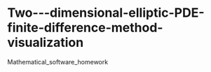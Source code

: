 # Two---dimensional-elliptic-PDE-finite-difference-method-visualization
Mathematical_software_homework
